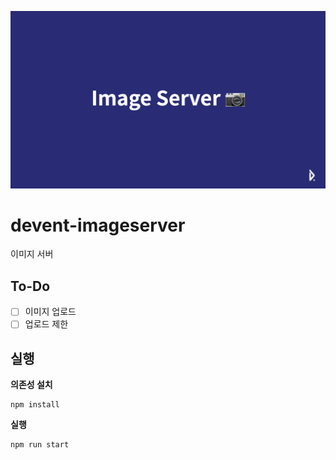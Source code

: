 ![head](./head.png)

# devent-imageserver
이미지 서버

## To-Do

* [ ] 이미지 업로드
* [ ] 업로드 제한

## 실행

**의존성 설치**

```
npm install
```
**실행**

```
npm run start
```
